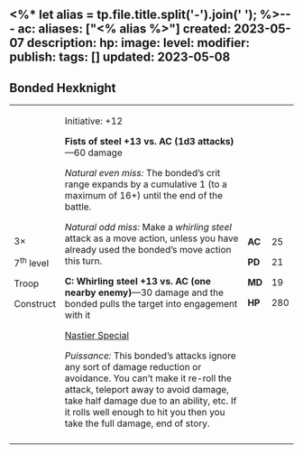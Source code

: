 <%* let alias = tp.file.title.split('-').join(' '); %>---
ac: 
aliases: ["<% alias %>"]
created: 2023-05-07
description: 
hp: 
image: 
level: 
modifier: 
publish: 
tags: []
updated: 2023-05-08
---

## Bonded Hexknight

<table>
<colgroup>
<col style="width: 15%" />
<col style="width: 71%" />
<col style="width: 5%" />
<col style="width: 6%" />
</colgroup>
<tbody>
<tr class="odd">
<td><p>3×</p>
<p>7<sup>th</sup> level</p>
<p>Troop</p>
<p>Construct</p></td>
<td><p>Initiative: +12</p>
<p><strong>Fists of steel +13 vs. AC (1d3 attacks)</strong>—60
damage</p>
<p><em>Natural even miss:</em> The bonded’s crit range expands by a
cumulative 1 (to a maximum of 16+) until the end of the battle.</p>
<p><em>Natural odd miss:</em> Make a <em>whirling steel</em> attack as a
move action, unless you have already used the bonded’s move action this
turn.</p>
<p><strong>C: Whirling steel +13 vs. AC (one nearby enemy)</strong>—30
damage and the bonded pulls the target into engagement with it</p>
<p><u>Nastier Special</u></p>
<p><em>Puissance:</em> This bonded’s attacks ignore any sort of damage
reduction or avoidance. You can’t make it re-roll the attack, teleport
away to avoid damage, take half damage due to an ability, etc. If it
rolls well enough to hit you then you take the full damage, end of
story.</p></td>
<td><p><strong>AC</strong></p>
<p><strong>PD</strong></p>
<p><strong>MD</strong></p>
<p><strong>HP</strong></p></td>
<td><p>25</p>
<p>21</p>
<p>19</p>
<p>280</p></td>
</tr>
<tr class="even">
<td></td>
<td></td>
<td></td>
<td></td>
</tr>
</tbody>
</table>
